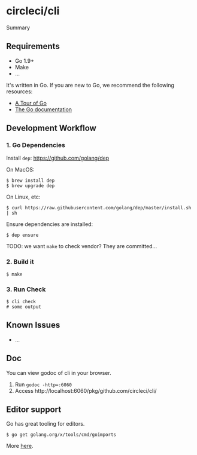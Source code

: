 # circleci/cli

Summary

## Requirements

* Go 1.9+
* Make
* ...

It's written in Go. If you are new to Go, we recommend the following resources:

* [A Tour of Go](https://tour.golang.org/welcome/1)
* [The Go documentation](https://golang.org/doc/)

## Development Workflow

### 1. Go Dependencies

Install `dep`:
https://github.com/golang/dep

On MacOS:

```
$ brew install dep
$ brew upgrade dep
```

On Linux, etc:

```
$ curl https://raw.githubusercontent.com/golang/dep/master/install.sh | sh
```

Ensure dependencies are installed:

```
$ dep ensure
```

TODO: we want `make` to check vendor? They are committed...

### 2. Build it

```
$ make
```

### 3. Run Check

```
$ cli check
# some output
```

## Known Issues

* ...

## Doc

You can view godoc of cli in your browser.

1. Run `godoc -http=:6060`
2. Access http://localhost:6060/pkg/github.com/circleci/cli/

## Editor support

Go has great tooling for editors.

```
$ go get golang.org/x/tools/cmd/goimports
```

More [here](https://blog.golang.org/go-fmt-your-code).
